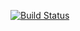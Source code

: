 [![Build Status](https://dev.azure.com/ryzum-visualstudioenterprise/MyProject/_apis/build/status/discord-bjr-bot%20-%201%20-%20CI?branchName=master)](https://dev.azure.com/ryzum-visualstudioenterprise/MyProject/_build/latest?definitionId=2&branchName=master)
